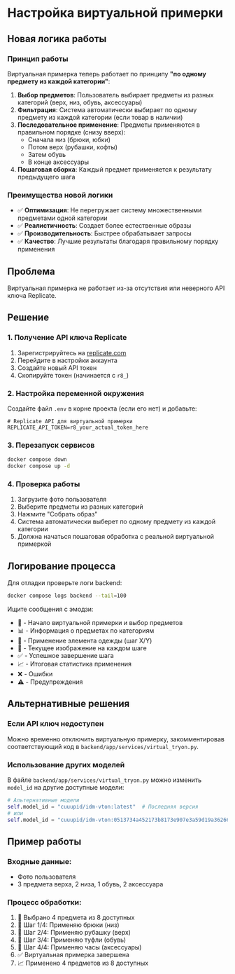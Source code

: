 # Настройка виртуальной примерки

## Новая логика работы

### Принцип работы
Виртуальная примерка теперь работает по принципу **"по одному предмету из каждой категории"**:

1. **Выбор предметов**: Пользователь выбирает предметы из разных категорий (верх, низ, обувь, аксессуары)
2. **Фильтрация**: Система автоматически выбирает по одному предмету из каждой категории (если товар в наличии)
3. **Последовательное применение**: Предметы применяются в правильном порядке (снизу вверх):
   - Сначала низ (брюки, юбки)
   - Потом верх (рубашки, кофты)
   - Затем обувь
   - В конце аксессуары
4. **Пошаговая сборка**: Каждый предмет применяется к результату предыдущего шага

### Преимущества новой логики
- ✅ **Оптимизация**: Не перегружает систему множественными предметами одной категории
- ✅ **Реалистичность**: Создает более естественные образы
- ✅ **Производительность**: Быстрее обрабатывает запросы
- ✅ **Качество**: Лучшие результаты благодаря правильному порядку применения

## Проблема
Виртуальная примерка не работает из-за отсутствия или неверного API ключа Replicate.

## Решение

### 1. Получение API ключа Replicate

1. Зарегистрируйтесь на [replicate.com](https://replicate.com)
2. Перейдите в настройки аккаунта
3. Создайте новый API токен
4. Скопируйте токен (начинается с `r8_`)

### 2. Настройка переменной окружения

Создайте файл `.env` в корне проекта (если его нет) и добавьте:

```env
# Replicate API для виртуальной примерки
REPLICATE_API_TOKEN=r8_your_actual_token_here
```

### 3. Перезапуск сервисов

```bash
docker compose down
docker compose up -d
```

### 4. Проверка работы

1. Загрузите фото пользователя
2. Выберите предметы из разных категорий
3. Нажмите "Собрать образ"
4. Система автоматически выберет по одному предмету из каждой категории
5. Должна начаться пошаговая обработка с реальной виртуальной примеркой

## Логирование процесса

Для отладки проверьте логи backend:

```bash
docker compose logs backend --tail=100
```

Ищите сообщения с эмодзи:
- 🎯 - Начало виртуальной примерки и выбор предметов
- 📊 - Информация о предметах по категориям
- 🔄 - Применение элемента одежды (шаг X/Y)
- 📸 - Текущее изображение на каждом шаге
- ✅ - Успешное завершение шага
- 📈 - Итоговая статистика применения
- ❌ - Ошибки
- ⚠️ - Предупреждения

## Альтернативные решения

### Если API ключ недоступен

Можно временно отключить виртуальную примерку, закомментировав соответствующий код в `backend/app/services/virtual_tryon.py`.

### Использование других моделей

В файле `backend/app/services/virtual_tryon.py` можно изменить `model_id` на другие доступные модели:

```python
# Альтернативные модели
self.model_id = "cuuupid/idm-vton:latest"  # Последняя версия
# или
self.model_id = "cuuupid/idm-vton:0513734a452173b8173e907e3a59d19a36266e55b21c7d7e985"  # Конкретная версия
```

## Пример работы

### Входные данные:
- Фото пользователя
- 3 предмета верха, 2 низа, 1 обувь, 2 аксессуара

### Процесс обработки:
1. 🎯 Выбрано 4 предмета из 8 доступных
2. 🔄 Шаг 1/4: Применяю брюки (низ)
3. 🔄 Шаг 2/4: Применяю рубашку (верх)  
4. 🔄 Шаг 3/4: Применяю туфли (обувь)
5. 🔄 Шаг 4/4: Применяю часы (аксессуары)
6. ✅ Виртуальная примерка завершена
7. 📈 Применено 4 предметов из 8 доступных 